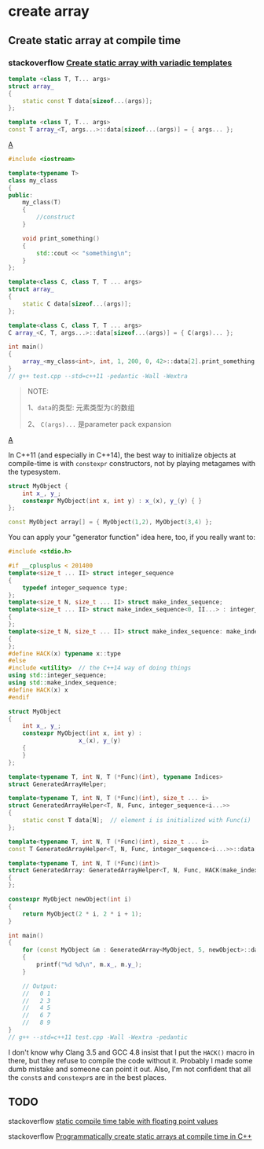 # create array



## Create static array at compile time

### stackoverflow [Create static array with variadic templates](https://stackoverflow.com/questions/6060103/create-static-array-with-variadic-templates)

```cpp
template <class T, T... args> 
struct array_
{
    static const T data[sizeof...(args)];
};

template <class T, T... args> 
const T array_<T, args...>::data[sizeof...(args)] = { args... };
```



[A](https://stackoverflow.com/a/6413430)

```C++
#include <iostream>

template<typename T>
class my_class
{
public:
	my_class(T)
	{
		//construct
	}

	void print_something()
	{
		std::cout << "something\n";
	}
};

template<class C, class T, T ... args>
struct array_
{
	static C data[sizeof...(args)];
};

template<class C, class T, T ... args>
C array_<C, T, args...>::data[sizeof...(args)] = { C(args)... };

int main()
{
	array_<my_class<int>, int, 1, 200, 0, 42>::data[2].print_something();
}
// g++ test.cpp --std=c++11 -pedantic -Wall -Wextra

```

> NOTE: 
>
> 1、`data`的类型: 元素类型为`C`的数组
>
> 2、 `C(args)...` 是parameter pack expansion



[A](https://stackoverflow.com/a/21690056)

In C++11 (and especially in C++14), the best way to initialize objects at compile-time is with `constexpr` constructors, not by playing metagames with the typesystem.

```cpp
struct MyObject {
    int x_, y_;
    constexpr MyObject(int x, int y) : x_(x), y_(y) { }
};

const MyObject array[] = { MyObject(1,2), MyObject(3,4) };
```

You can apply your "generator function" idea here, too, if you really want to:

```cpp
#include <stdio.h>

#if __cplusplus < 201400
template<size_t ... II> struct integer_sequence
{
	typedef integer_sequence type;
};
template<size_t N, size_t ... II> struct make_index_sequence;
template<size_t ... II> struct make_index_sequence<0, II...> : integer_sequence<II...>
{
};
template<size_t N, size_t ... II> struct make_index_sequence: make_index_sequence<N - 1, N - 1, II...>
{
};
#define HACK(x) typename x::type
#else
#include <utility>  // the C++14 way of doing things
using std::integer_sequence;
using std::make_index_sequence;
#define HACK(x) x
#endif

struct MyObject
{
	int x_, y_;
	constexpr MyObject(int x, int y) :
					x_(x), y_(y)
	{
	}
};

template<typename T, int N, T (*Func)(int), typename Indices>
struct GeneratedArrayHelper;

template<typename T, int N, T (*Func)(int), size_t ... i>
struct GeneratedArrayHelper<T, N, Func, integer_sequence<i...>>
{
	static const T data[N];  // element i is initialized with Func(i)
};

template<typename T, int N, T (*Func)(int), size_t ... i>
const T GeneratedArrayHelper<T, N, Func, integer_sequence<i...>>::data[N] = { Func(i)... };

template<typename T, int N, T (*Func)(int)>
struct GeneratedArray: GeneratedArrayHelper<T, N, Func, HACK(make_index_sequence<N>)>
{
};

constexpr MyObject newObject(int i)
{
	return MyObject(2 * i, 2 * i + 1);
}

int main()
{
	for (const MyObject &m : GeneratedArray<MyObject, 5, newObject>::data)
	{
		printf("%d %d\n", m.x_, m.y_);
	}

	// Output:
	//   0 1
	//   2 3
	//   4 5
	//   6 7
	//   8 9
}
// g++ --std=c++11 test.cpp -Wall -Wextra -pedantic

```

I don't know why Clang 3.5 and GCC 4.8 insist that I put the `HACK()` macro in there, but they refuse to compile the code without it. Probably I made some dumb mistake and someone can point it out. Also, I'm not confident that all the `const`s and `constexpr`s are in the best places.



## TODO

stackoverflow [static compile time table with floating point values](https://stackoverflow.com/questions/20387714/static-compile-time-table-with-floating-point-values)

stackoverflow [Programmatically create static arrays at compile time in C++](https://stackoverflow.com/questions/2978259/programmatically-create-static-arrays-at-compile-time-in-c)